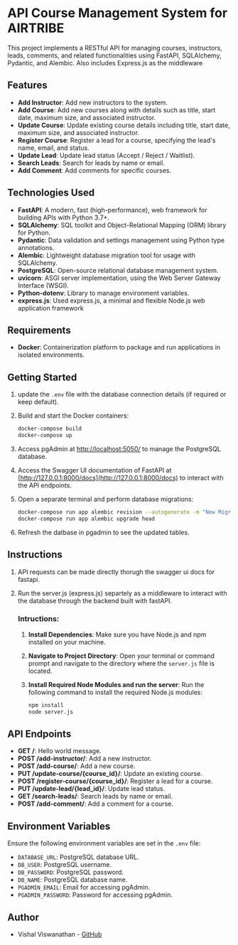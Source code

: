 # API Course Management System for AIRTRIBE

This project implements a RESTful API for managing courses, instructors, leads, comments, and related functionalities using FastAPI, SQLAlchemy, Pydantic, and Alembic. Also includes Express.js as the middleware

## Features

- **Add Instructor**: Add new instructors to the system.
- **Add Course**: Add new courses along with details such as title, start date, maximum size, and associated instructor.
- **Update Course**: Update existing course details including title, start date, maximum size, and associated instructor.
- **Register Course**: Register a lead for a course, specifying the lead's name, email, and status.
- **Update Lead**: Update lead status (Accept / Reject / Waitlist).
- **Search Leads**: Search for leads by name or email.
- **Add Comment**: Add comments for specific courses.

## Technologies Used

- **FastAPI**: A modern, fast (high-performance), web framework for building APIs with Python 3.7+.
- **SQLAlchemy**: SQL toolkit and Object-Relational Mapping (ORM) library for Python.
- **Pydantic**: Data validation and settings management using Python type annotations.
- **Alembic**: Lightweight database migration tool for usage with SQLAlchemy.
- **PostgreSQL**: Open-source relational database management system.
- **uvicorn**: ASGI server implementation, using the Web Server Gateway Interface (WSGI).
- **Python-dotenv**: Library to manage environment variables.
- **express.js**: Used express.js, a minimal and flexible Node.js web application framework

## Requirements

- **Docker**: Containerization platform to package and run applications in isolated environments.

## Getting Started

1. update the `.env` file with the database connection details (if required or keep default).

2. Build and start the Docker containers:

    ```bash
    docker-compose build
    docker-compose up
    ```

3. Access pgAdmin at [http://localhost:5050/](http://localhost:5050/) to manage the PostgreSQL database.

4. Access the Swagger UI documentation of FastAPI at [http://127.0.0.1:8000/docs](http://127.0.0.1:8000/docs) to interact with the API endpoints.

5. Open a separate terminal and perform database migrations:

    ```bash
    docker-compose run app alembic revision --autogenerate -m "New Migration"
    docker-compose run app alembic upgrade head
    ```
6. Refresh the datbase in pgadmin to see the updated tables. 

## Instructions

1. API requests can be made directly thorugh the swagger ui docs for fastapi.

2. Run the server.js (express.js) separtely  as a middleware to interact with the database through the backend built with fastAPI.
    ### Intructions:

    1. **Install Dependencies**: Make sure you have Node.js and npm installed on your machine.

    2. **Navigate to Project Directory**: Open your terminal or command prompt and navigate to the directory where the `server.js` file is located.

    3. **Install Required Node Modules and run the server**: Run the following command to install the required Node.js modules:

            
       ```bash
       npm install
       node server.js
       ```

## API Endpoints

- **GET /**: Hello world message.
- **POST /add-instructor/**: Add a new instructor.
- **POST /add-course/**: Add a new course.
- **PUT /update-course/{course_id}/**: Update an existing course.
- **POST /register-course/{course_id}/**: Register a lead for a course.
- **PUT /update-lead/{lead_id}/**: Update lead status.
- **GET /search-leads/**: Search leads by name or email.
- **POST /add-comment/**: Add a comment for a course.

## Environment Variables

Ensure the following environment variables are set in the `.env` file:

- `DATABASE_URL`: PostgreSQL database URL.
- `DB_USER`: PostgreSQL username.
- `DB_PASSWORD`: PostgreSQL password.
- `DB_NAME`: PostgreSQL database name.
- `PGADMIN_EMAIL`: Email for accessing pgAdmin.
- `PGADMIN_PASSWORD`: Password for accessing pgAdmin.

## Author

- Vishal Viswanathan - [GitHub](https://github.com/VishalViswanathan03)
